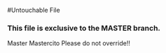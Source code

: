 #Untouchable File

### This file is exclusive to the MASTER branch.
Master Mastercito
Please do not override!!
